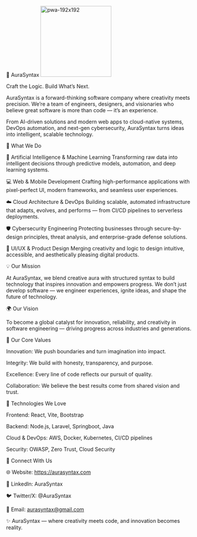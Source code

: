 🌌 AuraSyntax
<img width="192" height="192" alt="pwa-192x192" src="https://github.com/user-attachments/assets/71362f47-e58e-4c59-aaff-add5744d3a45" />

Craft the Logic. Build What’s Next.

AuraSyntax is a forward-thinking software company where creativity meets precision.
We’re a team of engineers, designers, and visionaries who believe great software is more than code — it’s an experience.

From AI-driven solutions and modern web apps to cloud-native systems, DevOps automation, and next-gen cybersecurity, AuraSyntax turns ideas into intelligent, scalable technology.

🚀 What We Do

🤖 Artificial Intelligence & Machine Learning
Transforming raw data into intelligent decisions through predictive models, automation, and deep learning systems.

💻 Web & Mobile Development
Crafting high-performance applications with pixel-perfect UI, modern frameworks, and seamless user experiences.

☁️ Cloud Architecture & DevOps
Building scalable, automated infrastructure that adapts, evolves, and performs — from CI/CD pipelines to serverless deployments.

🛡️ Cybersecurity Engineering
Protecting businesses through secure-by-design principles, threat analysis, and enterprise-grade defense solutions.

🎨 UI/UX & Product Design
Merging creativity and logic to design intuitive, accessible, and aesthetically pleasing digital products.

💡 Our Mission

At AuraSyntax, we blend creative aura with structured syntax to build technology that inspires innovation and empowers progress.
We don’t just develop software — we engineer experiences, ignite ideas, and shape the future of technology.

🌍 Our Vision

To become a global catalyst for innovation, reliability, and creativity in software engineering — driving progress across industries and generations.

🧠 Our Core Values

Innovation: We push boundaries and turn imagination into impact.

Integrity: We build with honesty, transparency, and purpose.

Excellence: Every line of code reflects our pursuit of quality.

Collaboration: We believe the best results come from shared vision and trust.

🧰 Technologies We Love

Frontend: React, Vite, Bootstrap

Backend: Node.js, Laravel, Springboot, Java

Cloud & DevOps: AWS, Docker, Kubernetes, CI/CD pipelines

Security: OWASP, Zero Trust, Cloud Security

🤝 Connect With Us

🌐 Website: https://aurasyntax.com

💼 LinkedIn: AuraSyntax

🐦 Twitter/X: @AuraSyntax

📧 Email: aurasyntax@gmail.com

✨ AuraSyntax — where creativity meets code, and innovation becomes reality.
